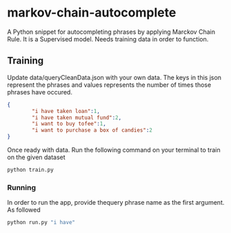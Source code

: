 # markov-chain-autocomplete

A Python snippet for autocompleting phrases by applying Marckov Chain Rule. It is a Supervised model. Needs training data in order to function.


## Training
Update data/queryCleanData.json with your own data. The keys in this json represent the phrases and values represents the number of times those phrases have occured.

```json
{
        "i have taken loan":1,
        "i have taken mutual fund":2,
        "i want to buy tofee":1,
        "i want to purchase a box of candies":2
}
```
Once ready with data. Run the following command on your terminal to train on the given dataset

```sh
python train.py
```

### Running

In order to run the app, provide thequery phrase name as the first argument. As followed

```sh
python run.py "i have"
```
